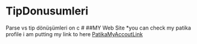 # TipDonusumleri
Parse vs tip dönüşümleri on c # 
##MY Web Site 
*you can check my patika profile i am putting my link to here
[PatikaMyAccoutLink](https://app.patika.dev/hokage)